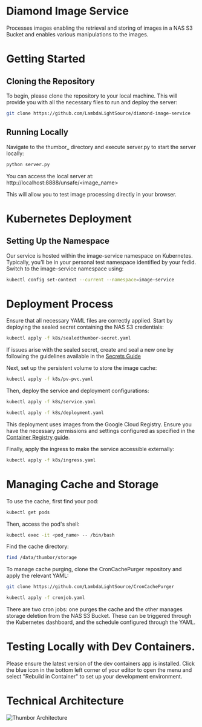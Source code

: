 # Diamond Image Service

Processes images enabling the retrieval and storing of images in a NAS S3 Bucket and enables various manipulations to the images. 

# Getting Started

## Cloning the Repository

To begin, please clone the repository to your local machine. This will provide you with all the necessary files to run and deploy the server:

```bash
git clone https://github.com/LambdaLightSource/diamond-image-service
```

## Running Locally

Navigate to the thumbor_ directory and execute server.py to start the server locally:

```bash
python server.py
```
You can access the local server at: http://localhost:8888/unsafe/<image_name>

This will allow you to test image processing directly in your browser.

# Kubernetes Deployment

## Setting Up the Namespace

Our service is hosted within the image-service namespace on Kubernetes. Typically, you’ll be in your personal test namespace identified by your fedid. Switch to the image-service namespace using:

```bash
kubectl config set-context --current --namespace=image-service
```

# Deployment Process

Ensure that all necessary YAML files are correctly applied. Start by deploying the sealed secret containing the NAS S3 credentials:

```bash
kubectl apply -f k8s/sealedthumbor-secret.yaml
```

If issues arise with the sealed secret, create and seal a new one by following the guidelines available in the [Secrets Guide](https://dev-portal.diamond.ac.uk/guide/kubernetes/tutorials/secrets/)

Next, set up the persistent volume to store the image cache:

```bash
kubectl apply -f k8s/pv-pvc.yaml
```

Then, deploy the service and deployment configurations:

```bash
kubectl apply -f k8s/service.yaml

kubectl apply -f k8s/deployment.yaml
```

This deployment uses images from the Google Cloud Registry. Ensure you have the necessary permissions and settings configured as specified in the [Container Registry guide](https://confluence.diamond.ac.uk/display/CLOUD/Container+Registry).

Finally, apply the ingress to make the service accessible externally:

```bash
kubectl apply -f k8s/ingress.yaml
```

# Managing Cache and Storage

To use the cache, first find your pod:

```bash
kubectl get pods
```

Then, access the pod's shell:

```bash
kubectl exec -it <pod_name> -- /bin/bash
```

Find the cache directory:

```bash
find /data/thumbor/storage
```

To manage cache purging, clone the CronCachePurger repository and apply the relevant YAML:

```bash
git clone https://github.com/LambdaLightSource/CronCachePurger

kubectl apply -f cronjob.yaml
```

There are two cron jobs: one purges the cache and the other manages storage deletion from the NAS S3 Bucket. These can be triggered through the Kubernetes dashboard, and the schedule configured through the YAML.

# Testing Locally with Dev Containers.

Please ensure the latest version of the dev containers app is installed. Click the blue icon in the bottom left corner of your editor to open the menu and select "Rebuild in Container" to set up your development environment.

# Technical Architecture

![Thumbor Architecture](https://github.com/LambdaLightSource/diamond-image-service/thumbor/assets/ThumborArchitecture.png)

